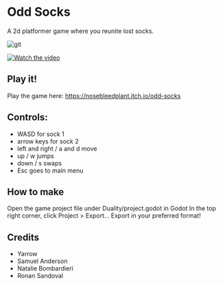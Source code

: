 # Odd Socks
A 2d platformer game where you reunite lost socks.

![git](https://user-images.githubusercontent.com/42461443/153284332-899f7da9-1877-4e52-a124-33d6b45aebc3.gif)


[![Watch the video](https://img.youtube.com/vi/T3IoCO0hH88/sddefault.jpg)](https://youtu.be/T3IoCO0hH88)

## Play it!
Play the game here: https://nosebleedplant.itch.io/odd-socks
 
## Controls: 
- WASD for sock 1
- arrow keys for sock 2
- left and right / a and d move
- up / w jumps
- down / s swaps
- Esc goes to main menu

## How to make
Open the game project file under Duality/project.godot in Godot
In the top right corner, click Project > Export...
Export in your preferred format!

## Credits
- Yarrow
- Samuel Anderson
- Natalie Bombardieri
- Ronan Sandoval
